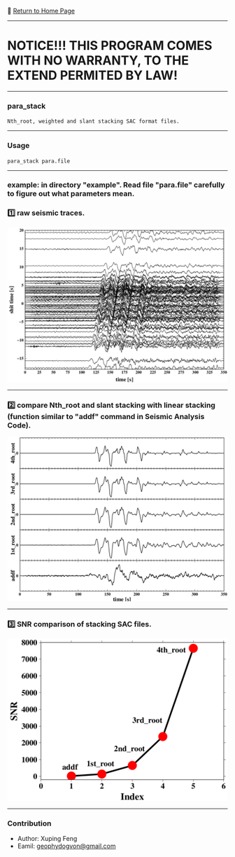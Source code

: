 :hotel: [Return to Home Page](https://github.com/geophydog/geophydog.github.io)

***

# NOTICE!!! THIS PROGRAM COMES WITH NO WARRANTY, TO THE EXTEND PERMITED BY LAW!

***

### para_stack
```
Nth_root, weighted and slant stacking SAC format files.
```

***

### Usage
```
para_stack para.file
```

***

### example: in directory "example". Read file "para.file" carefully to figure out what parameters mean.
### :one: raw seismic traces.
![raw seismic traces](https://github.com/geophydog/Nth_root-parameters-stack-SAC/blob/master/images/SAC.png)

***

### :two: compare Nth_root and slant stacking with linear stacking (function similar to "addf" command in Seismic Analysis Code).
![comparison](https://github.com/geophydog/Nth_root-parameters-stack-SAC/blob/master/images/com.png)

***

### :three: SNR comparison of stacking SAC files.
![SNR comparison](https://github.com/geophydog/Nth_root-parameters-stack-SAC/blob/master/images/SNR.png)

***

### Contribution
- Author: Xuping Feng
- Eamil: geophydogvon@gmail.com
